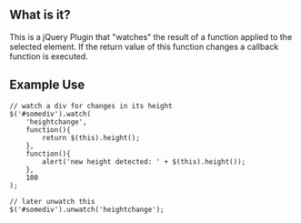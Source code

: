 What is it?
-----------
This is a jQuery Plugin that "watches" the result of a function applied to the selected element.
If the return value of this function changes a callback function is executed.

Example Use
-----------
	// watch a div for changes in its height
	$('#somediv').watch(
		'heightchange', 
		function(){
			return $(this).height();
		},
		function(){
			alert('new height detected: ' + $(this).height());
		},
		100
	);

	// later unwatch this
	$('#somediv').unwatch('heightchange');